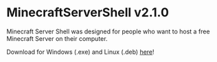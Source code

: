 # MinecraftServerShell v2.1.0

Minecraft Server Shell was designed for people who want to host a free Minecraft Server on their computer.

Download for Windows (.exe) and Linux (.deb) [here](https://github.com/edwardscamera/minecraft-server-shell/releases)!